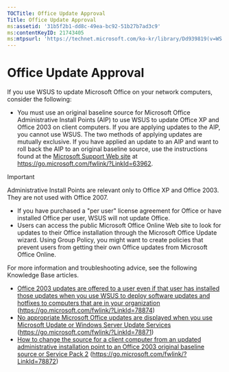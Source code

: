 ```yaml
---
TOCTitle: Office Update Approval
Title: Office Update Approval
ms:assetid: '31b5f2b1-dd8c-49ea-bc92-51b27b7ad3c9'
ms:contentKeyID: 21743405
ms:mtpsurl: 'https://technet.microsoft.com/ko-kr/library/Dd939819(v=WS.10)'
---
```


Office Update Approval
======================

If you use WSUS to update Microsoft Office on your network computers, consider the following:

-   You must use an original baseline source for Microsoft Office Administrative Install Points (AIP) to use WSUS to update Office XP and Office 2003 on client computers. If you are applying updates to the AIP, you cannot use WSUS. The two methods of applying updates are mutually exclusive. If you have applied an update to an AIP and want to roll back the AIP to an original baseline source, use the instructions found at the [Microsoft Support Web site](https://go.microsoft.com/fwlink/?linkid=63962) at https://go.microsoft.com/fwlink/?LinkId=63962.

> [!Important]  
> Administrative Install Points are relevant only to Office XP and Office 2003. They are not used with Office 2007. 

-   If you have purchased a "per user" license agreement for Office or have installed Office per user, WSUS will not update Office.
-   Users can access the public Microsoft Office Online Web site to look for updates to their Office installation through the Microsoft Office Update wizard. Using Group Policy, you might want to create policies that prevent users from getting their own Office updates from Microsoft Office Online.

For more information and troubleshooting advice, see the following Knowledge Base articles.

-   [Office 2003 updates are offered to a user even if that user has installed those updates when you use WSUS to deploy software updates and hotfixes to computers that are in your organization](https://go.microsoft.com/fwlink/?linkid=78874) (https://go.microsoft.com/fwlink/?LinkId=78874)
-   [No appropriate Microsoft Office updates are displayed when you use Microsoft Update or Windows Server Update Services](https://go.microsoft.com/fwlink/?linkid=78871) (https://go.microsoft.com/fwlink/?LinkId=78871)
-   [How to change the source for a client computer from an updated administrative installation point to an Office 2003 original baseline source or Service Pack 2](https://go.microsoft.com/fwlink/?linkid=78872) (https://go.microsoft.com/fwlink/?LinkId=78872)
